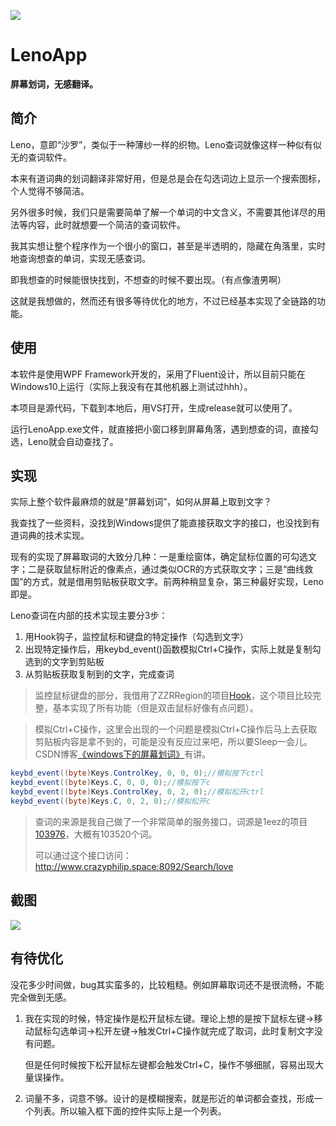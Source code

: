 ![](https://github.com/CrazyPhilip/LenoApp/tree/master/leno.png)

# LenoApp

**屏幕划词，无感翻译。**

## 简介

Leno，意即“沙罗”，类似于一种薄纱一样的织物。Leno查词就像这样一种似有似无的查词软件。

本来有道词典的划词翻译非常好用，但是总是会在勾选词边上显示一个搜索图标，个人觉得不够简洁。

另外很多时候，我们只是需要简单了解一个单词的中文含义，不需要其他详尽的用法等内容，此时就想要一个简洁的查词软件。

我其实想让整个程序作为一个很小的窗口，甚至是半透明的，隐藏在角落里，实时地查询想查的单词，实现无感查词。

即我想查的时候能很快找到，不想查的时候不要出现。（有点像渣男啊）

这就是我想做的，然而还有很多等待优化的地方，不过已经基本实现了全链路的功能。

## 使用

本软件是使用WPF Framework开发的，采用了Fluent设计，所以目前只能在Windows10上运行（实际上我没有在其他机器上测试过hhh）。

本项目是源代码，下载到本地后，用VS打开，生成release就可以使用了。

运行LenoApp.exe文件，就直接把小窗口移到屏幕角落，遇到想查的词，直接勾选，Leno就会自动查找了。

## 实现

实际上整个软件最麻烦的就是“屏幕划词”，如何从屏幕上取到文字？

我查找了一些资料，没找到Windows提供了能直接获取文字的接口，也没找到有道词典的技术实现。

现有的实现了屏幕取词的大致分几种：一是重绘窗体，确定鼠标位置的可勾选文字；二是获取鼠标附近的像素点，通过类似OCR的方式获取文字；三是“曲线救国”的方式，就是借用剪贴板获取文字。前两种稍显复杂，第三种最好实现，Leno即是。

Leno查词在内部的技术实现主要分3步：

1. 用Hook钩子，监控鼠标和键盘的特定操作（勾选到文字）
2. 出现特定操作后，用keybd_event()函数模拟Ctrl+C操作，实际上就是复制勾选到的文字到剪贴板
3. 从剪贴板获取复制到的文字，完成查词

> 监控鼠标键盘的部分，我借用了ZZRRegion的项目[Hook](https://github.com/ZZRRegion/Hook)，这个项目比较完整，基本实现了所有功能（但是双击鼠标好像有点问题）。

> 模拟Ctrl+C操作，这里会出现的一个问题是模拟Ctrl+C操作后马上去获取剪贴板内容是拿不到的，可能是没有反应过来吧，所以要Sleep一会儿。CSDN博客[《windows下的屏幕划词》](https://blog.csdn.net/qq_30948113/article/details/59536258)有讲。

```c#
keybd_event((byte)Keys.ControlKey, 0, 0, 0);//模拟按下ctrl
keybd_event((byte)Keys.C, 0, 0, 0);//模拟按下c
keybd_event((byte)Keys.ControlKey, 0, 2, 0);//模拟松开ctrl
keybd_event((byte)Keys.C, 0, 2, 0);//模拟松开c
```

> 查词的来源是我自己做了一个非常简单的服务接口，词源是1eez的项目[103976](https://github.com/1eez/103976)，大概有103520个词。
>
> 可以通过这个接口访问：<http://www.crazyphilip.space:8092/Search/love>

## 截图

![](https://github.com/CrazyPhilip/LenoApp/tree/master/Screenshots/Leno_20200822215657.png)

## 有待优化

没花多少时间做，bug其实蛮多的，比较粗糙。例如屏幕取词还不是很流畅，不能完全做到无感。

1. 我在实现的时候，特定操作是松开鼠标左键。理论上想的是按下鼠标左键->移动鼠标勾选单词->松开左键->触发Ctrl+C操作就完成了取词，此时复制文字没有问题。

   但是任何时候按下松开鼠标左键都会触发Ctrl+C，操作不够细腻，容易出现大量误操作。

2. 词量不多，词意不够。设计的是模糊搜索，就是形近的单词都会查找，形成一个列表。所以输入框下面的控件实际上是一个列表。